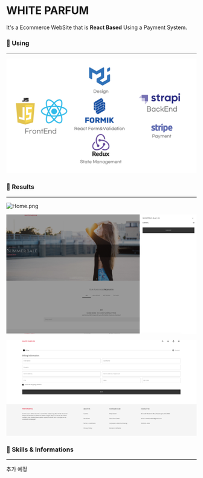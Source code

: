 # WHITE PARFUM

It's a Ecommerce WebSite that is **React Based** Using a Payment System.

### 🔧 Using

---

![프로젝트_기술 트랙.jpg](/client//src/assets/explain/%ED%94%84%EB%A1%9C%EC%A0%9D%ED%8A%B8_%EA%B8%B0%EC%88%A0%20%ED%8A%B8%EB%9E%99.jpg)

### 🎇 Results

---

![Home.png](/client//src/assets/explain/Home.png)

![ShoppingBag.png](/client//src/assets/explain/ShoppingBag.png)

![Address.png](/client/src/assets/explain/Address.png)

### 📄 Skills & Informations

---

추가 예정
